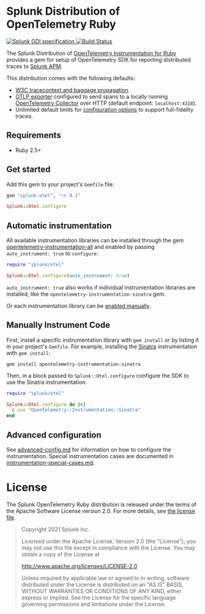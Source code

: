 # Splunk Distribution of OpenTelemetry Ruby

<p align="left">
  <a href="https://github.com/signalfx/gdi-specification/releases/tag/v1.2.0">
    <img alt="Splunk GDI specification" src="https://img.shields.io/badge/GDI-1.2.0-blueviolet?style=for-the-badge">
  </a>
  <a href="https://github.com/signalfx/splunk-otel-ruby/actions?query=workflow%3A%22Ruby+CI%22">
    <img alt="Build Status" src="https://img.shields.io/github/workflow/status/signalfx/splunk-otel-ruby/Ruby%20CI?style=for-the-badge">
  </a>
</p>

The Splunk Distribution of [OpenTelemetry Instrumentation for
Ruby](https://github.com/open-telemetry/opentelemetry-ruby) provides a gem for
setup of OpenTelemetry SDK for reporting distributed traces to [Splunk
APM](https://docs.splunk.com/Observability/apm/intro-to-apm.html).

This distribution comes with the following defaults:

- [W3C tracecontext and baggage propagation](https://www.w3.org/TR/trace-context).
- [OTLP exporter](https://rubygems.org/gems/opentelemetry-exporter-otlp)
  configured to send spans to a locally running [OpenTelemetry
  Collector](https://github.com/open-telemetry/opentelemetry-collector) over
  HTTP (default endpoint: `localhost:4318`).
- Unlimited default limits for [configuration options](#trace-configuration) to
  support full-fidelity traces.

## Requirements

- Ruby 2.5+

## Get started

Add this gem to your project's `Gemfile` file:

``` ruby
gem "splunk-otel", "~> 0.1"
```


``` ruby
Splunk::Otel.configure
```

## Automatic instrumentation

All available instrumentation libraries can be installed through the gem
[opentelemetry-instrumentation-all]() and enabled by passing `auto_instrument:
true` to `configure`:

``` ruby
require "splunk/otel"

Splunk::Otel.configure(auto_instrument: true)
```

`auto_instrument: true` also works if individual instrumentation libraries are
installed, like the `opentelemetry-instrumentation-sinatra` gem.

Or each instrumentation library can be [enabled manually](#manually-instrument-code).

## Manually Instrument Code 

First, install a specific instrumentation library with `gem install` or by
listing it in your project's `Gemfile`. For example, installing the [Sinatra]()
instrumentation with `gem install`:

``` 
gem install opentelemetry-instrumentation-sinatra
```

Then, in a block passed to `Splunk::Otel.configure` configure the SDK to use the
Sinatra instrumentation:

``` ruby
require "splunk/otel"

Splunk::Otel.configure do |c|
  c.use "OpenTelemetry::Instrumentation::Sinatra"
end
```

## Advanced configuration

See [advanced-config.md](docs/advanced-config.md) for information
on how to configure the instrumentation. Special instrumentation cases
are documented in [instrumentation-special-cases.md](instrumentation-special-cases.md).

# License


The Splunk OpenTelemetry Ruby distribution is released under the terms of the
Apache Software License version 2.0. For more details, see [the license
file](./LICENSE).

> Copyright 2021 Splunk Inc.
>
> Licensed under the Apache License, Version 2.0 (the "License"); you may not use this file except in compliance with the License. You may obtain a copy of the License at
>
> http://www.apache.org/licenses/LICENSE-2.0
>
> Unless required by applicable law or agreed to in writing, software distributed under the License is distributed on an "AS IS" BASIS, WITHOUT WARRANTIES OR CONDITIONS OF ANY KIND, either express or implied. See the License for the specific language governing permissions and limitations under the License.
